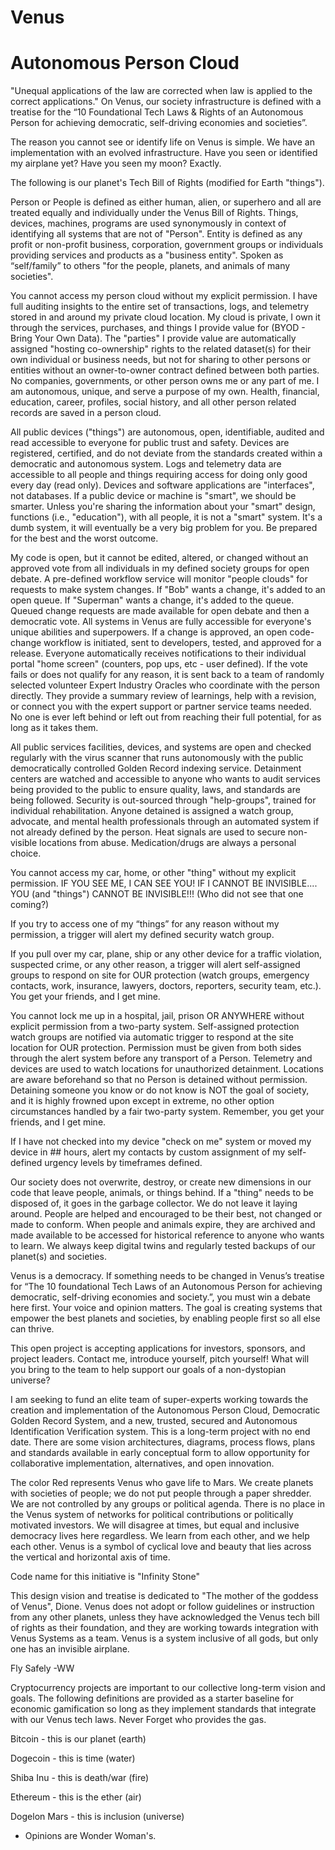 # Venus
# Autonomous Person Cloud

"Unequal applications of the law are corrected when law is applied to the correct applications."
On Venus, our society infrastructure is defined with a treatise for the “10 Foundational Tech Laws & Rights of an Autonomous Person for achieving democratic, self-driving economies and societies”. 

The reason you cannot see or identify life on Venus is simple. We have an implementation with an evolved infrastructure.  Have you seen or identified my airplane yet?  Have you seen my moon? Exactly.

The following is our planet's Tech Bill of Rights (modified for Earth "things").

Person or People is defined as either human, alien, or superhero and all are treated equally and individually under the Venus Bill of Rights.
Things, devices, machines, programs are used synonymously in context of identifying all systems that are not of "Person".
Entity is defined as any profit or non-profit business, corporation, government groups or individuals providing services and products as a "business entity".
Spoken as “self/family” to others "for the people, planets, and animals of many societies".

You cannot access my person cloud without my explicit permission. I have full auditing insights to the entire set of transactions, logs, and telemetry stored in and around my private cloud location. My cloud is private, I own it through the services, purchases, and things I provide value for (BYOD - Bring Your Own Data). The "parties" I provide value are automatically assigned "hosting co-ownership" rights to the related dataset(s) for their own individual or business needs, but not for sharing to other persons or entities without an owner-to-owner contract defined between both parties. No companies, governments, or other person owns me or any part of me. I am autonomous, unique, and serve a purpose of my own. Health, financial, education, career, profiles, social history, and all other person related records are saved in a person cloud.

All public devices ("things") are autonomous, open, identifiable, audited and read accessible to everyone for public trust and safety. Devices are registered, certified, and do not deviate from the standards created within a democratic and autonomous system. Logs and telemetry data are accessible to all people and things requiring access for doing only good every day (read only). Devices and software applications are "interfaces", not databases. If a public device or machine is "smart", we should be smarter. Unless you're sharing the information about your "smart" design, functions (i.e., "education"), with all people, it is not a "smart" system. It's a dumb system, it will eventually be a very big problem for you. Be prepared for the best and the worst outcome.

My code is open, but it cannot be edited, altered, or changed without an approved vote from all individuals in my defined society groups for open debate. A pre-defined workflow service will monitor "people clouds" for requests to make system changes. If "Bob" wants a change, it's added to an open queue. If "Superman" wants a change, it's added to the queue. Queued change requests are made available for open debate and then a democratic vote. All systems in Venus are fully accessible for everyone's unique abilities and superpowers. If a change is approved, an open code-change workflow is initiated, sent to developers, tested, and approved for a release. Everyone automatically receives notifications to their individual portal "home screen" (counters, pop ups, etc - user defined). If the vote fails or does not qualify for any reason, it is sent back to a team of randomly selected volunteer Expert Industry Oracles who coordinate with the person directly. They provide a summary review of learnings, help with a revision, or connect you with the expert support or partner service teams needed. No one is ever left behind or left out from reaching their full potential, for as long as it takes them.

All public services facilities, devices, and systems are open and checked regularly with the virus scanner that runs autonomously with the public democratically controlled Golden Record indexing service. Detainment centers are watched and accessible to anyone who wants to audit services being provided to the public to ensure quality, laws, and standards are being followed. Security is out-sourced through "help-groups", trained for individual rehabilitation. Anyone detained is assigned a watch group, advocate, and mental health professionals through an automated system if not already defined by the person. Heat signals are used to secure non-visible locations from abuse. Medication/drugs are always a personal choice.

You cannot access my car, home, or other "thing" without my explicit permission. 
IF YOU SEE ME, I CAN SEE YOU!
IF I CANNOT BE INVISIBLE....
YOU (and "things") CANNOT BE INVISIBLE!!! (Who did not see that one coming?)

If you try to access one of my “things” for any reason without my permission, a trigger will alert my defined security watch group.

If you pull over my car, plane, ship or any other device for a traffic violation, suspected crime, or any other reason, a trigger will alert self-assigned groups to respond on site for OUR protection (watch groups, emergency contacts, work, insurance, lawyers, doctors, reporters, security team, etc.). You get your friends, and I get mine.

You cannot lock me up in a hospital, jail, prison OR ANYWHERE without explicit permission from a two-party system. Self-assigned protection watch groups are notified via automatic trigger to respond at the site location for OUR protection. Permission must be given from both sides through the alert system before any transport of a Person. Telemetry and devices are used to watch locations for unauthorized detainment. Locations are aware beforehand so that no Person is detained without permission. Detaining someone you know or do not know is NOT the goal of society, and it is highly frowned upon except in extreme, no other option circumstances handled by a fair two-party system. Remember, you get your friends, and I get mine.

If I have not checked into my device "check on me" system or moved my device in ## hours, alert my contacts by custom assignment of my self-defined urgency levels by timeframes defined.

Our society does not overwrite, destroy, or create new dimensions in our code that leave people, animals, or things behind.  If a "thing" needs to be disposed of, it goes in the garbage collector.  We do not leave it laying around.  People are helped and encouraged to be their best, not changed or made to conform. When people and animals expire, they are archived and made available to be accessed for historical reference to anyone who wants to learn. We always keep digital twins and regularly tested backups of our planet(s) and societies.

Venus is a democracy. If something needs to be changed in Venus’s treatise for “The 10 foundational Tech Laws of an Autonomous Person for achieving democratic, self-driving economies and society.”, you must win a debate here first. Your voice and opinion matters.   The goal is creating systems that empower the best planets and societies, by enabling people first so all else can thrive.

This open project is accepting applications for investors, sponsors, and project leaders. Contact me, introduce yourself, pitch yourself! What will you bring to the team to help support our goals of a non-dystopian universe?

I am seeking to fund an elite team of super-experts working towards the creation and implementation of the Autonomous Person Cloud, Democratic Golden Record System, and a new, trusted, secured and Autonomous Identification Verification system. This is a long-term project with no end date. There are some vision architectures, diagrams, process flows, plans and standards available in early conceptual form to allow opportunity for collaborative implementation, alternatives, and open innovation.

The color Red represents Venus who gave life to Mars. We create planets with societies of people; we do not put people through a paper shredder. We are not controlled by any groups or political agenda. There is no place in the Venus system of networks for political contributions or politically motivated investors. We will disagree at times, but equal and inclusive democracy lives here regardless. We learn from each other, and we help each other. Venus is a symbol of cyclical love and beauty that lies across the vertical and horizontal axis of time.

Code name for this initiative is "Infinity Stone"

This design vision and treatise is dedicated to "The mother of the goddess of Venus", Dione. Venus does not adopt or follow guidelines or instruction from any other planets, unless they have acknowledged the Venus tech bill of rights as their foundation, and they are working towards integration with Venus Systems as a team. Venus is a system inclusive of all gods, but only one has an invisible airplane.

Fly Safely -WW

Cryptocurrency projects are important to our collective long-term vision and goals. The following definitions are provided as a starter baseline for economic gamification so long as they implement standards that integrate with our Venus tech laws. Never Forget who provides the gas.

Bitcoin - this is our planet (earth)

Dogecoin - this is time (water)

Shiba Inu - this is death/war (fire)

Ethereum - this is the ether (air)

Dogelon Mars - this is inclusion (universe)

* Opinions are Wonder Woman's.
